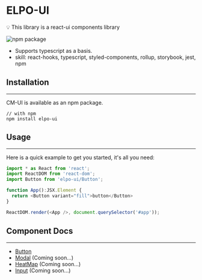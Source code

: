 # ELPO-UI

💡 This library is a react-ui components library

![npm package](https://img.shields.io/badge/npm%20package-v0.0.1-brightgreen.svg)

- Supports typescript as a basis.
- skill: react-hooks, typescript, styled-components, rollup, storybook, jest, npm

## Installation

---

CM-UI is available as an npm package.

```shell
// with npm
npm install elpo-ui
```

## Usage

---
Here is a quick example to get you started, it's all you need:

```js
import * as React from 'react';
import ReactDOM from 'react-dom';
import Button from 'elpo-ui/Button';

function App():JSX.Element {
  return <Button variant="fill">button</Button>
}

ReactDOM.render(<App />, document.querySelector('#app'));
```

## Component Docs

---

- [Button](https://github.com/cksal0805/elpo-ui/blob/components/button/docs/Button.md)
- [Modal]() (Coming soon...)
- [HeatMap]() (Coming soon...)
- [Input]() (Coming soon...)
